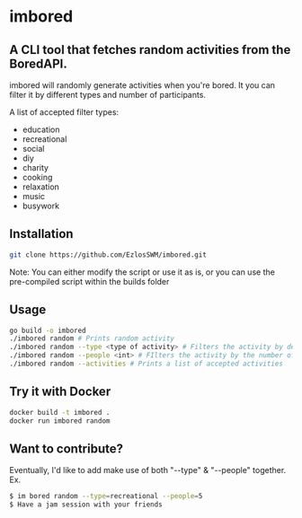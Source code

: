 # imbored
## A CLI tool that fetches random activities from the BoredAPI.
imbored will randomly generate activities when you're bored. It you can filter it by different types and number of participants. 

A list of accepted filter types: 
- education
- recreational
- social
- diy
- charity
- cooking
- relaxation
- music
- busywork

## Installation
```bash
git clone https://github.com/EzlosSWM/imbored.git
```
Note: You can either modify the script or use it as is, or you can use the pre-compiled script within the builds folder

## Usage
```bash
go build -o imbored
./imbored random # Prints random activity 
./imbored random --type <type of activity> # Filters the activity by defined type
./imbored random --people <int> # FIlters the activity by the number of participants
./imbored random --activities # Prints a list of accepted activities
```

## Try it with Docker 
```bash 
docker build -t imbored .
docker run imbored random 
```

## Want to contribute?
Eventually, I'd like to add make use of both "--type" & "--people" together.
Ex. 
```Bash 
$ im bored random --type=recreational --people=5
$ Have a jam session with your friends
```
